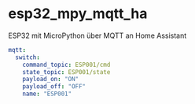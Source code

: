 # esp32_mpy_mqtt_ha
ESP32 mit MicroPython über MQTT an Home Assistant


```yaml
mqtt:
  switch:
    command_topic: ESP001/cmd
    state_topic: ESP001/state
    payload_on: "ON"
    payload_off: "OFF"
    name: "ESP001"
```
